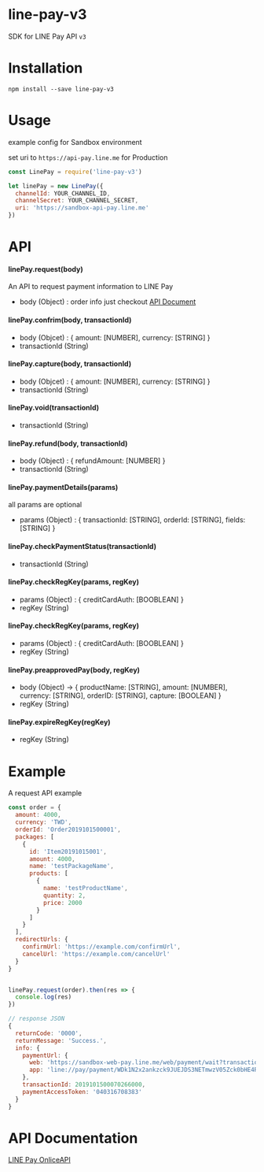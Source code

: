 # line-pay-v3
SDK for LINE Pay API `v3`


# Installation

```
npm install --save line-pay-v3
```

# Usage

example config for Sandbox environment

set uri to `https://api-pay.line.me` for Production

``` javascript
const LinePay = require('line-pay-v3')

let linePay = new LinePay({
  channelId: YOUR_CHANNEL_ID,
  channelSecret: YOUR_CHANNEL_SECRET,
  uri: 'https://sandbox-api-pay.line.me'
})

```

# API

#### linePay.request(body)

An API to request payment information to LINE Pay


- body (Object) : order info just checkout [API Document](https://pay.line.me/tw/developers/apis/onlineApis?locale=en_US)

#### linePay.confrim(body, transactionId)
- body (Objcet) : { amount: [NUMBER], currency: [STRING] }
- transactionId (String) 

#### linePay.capture(body, transactionId)
- body (Objcet) : { amount: [NUMBER], currency: [STRING] }
- transactionId (String) 

#### linePay.void(transactionId)
- transactionId (String)

#### linePay.refund(body, transactionId)
- body (Object) : { refundAmount: [NUMBER] }
- transactionId (String)

#### linePay.paymentDetails(params)
all params are optional

- params (Object) : { transactionId: [STRING], orderId: [STRING], fields: [STRING] } 

#### linePay.checkPaymentStatus(transactionId)
- transactionId (String)

#### linePay.checkRegKey(params, regKey)
- params (Object) : { creditCardAuth: [BOOBLEAN] }
- regKey (String)

#### linePay.checkRegKey(params, regKey)
- params (Object) : { creditCardAuth: [BOOBLEAN] }
- regKey (String)

#### linePay.preapprovedPay(body, regKey)
- body (Object) -> { productName: [STRING], amount: [NUMBER], currency: [STRING], orderID: [STRING], capture: [BOOLEAN] }
- regKey (String)

#### linePay.expireRegKey(regKey)
- regKey (String)

# Example
A request API example

``` javascript
const order = {
  amount: 4000,
  currency: 'TWD',
  orderId: 'Order2019101500001',
  packages: [
    {
      id: 'Item20191015001',
      amount: 4000,
      name: 'testPackageName',
      products: [
        {
          name: 'testProductName',
          quantity: 2,
          price: 2000
        }
      ]
    }
  ],
  redirectUrls: {
    confirmUrl: 'https://example.com/confirmUrl',
    cancelUrl: 'https://example.com/cancelUrl'
  }
}


linePay.request(order).then(res => {
  console.log(res)
})

// response JSON
{
  returnCode: '0000',
  returnMessage: 'Success.',
  info: {
    paymentUrl: {
      web: 'https://sandbox-web-pay.line.me/web/payment/wait?transactionReserveId=WDk1N2x2ankzck9JUEJDS3NETmwzV05Zckw0bHE4R25PSWZ5N0xDR25RaRLdE5YMU1yUlpxqQU8wGF4V2llUQx',
      app: 'line://pay/payment/WDk1N2x2ankzck9JUEJDS3NETmwzV05Zck0bHE4R25PSWZ5N0xDR25RnRLdE5YMU1xyUlpqQU8waGF4Vx2llUQ'
    },
    transactionId: 2019101500070266000,
    paymentAccessToken: '040316708383'
  }
}

```

# API Documentation

[LINE Pay OnliceAPI](https://pay.line.me/tw/developers/apis/onlineApis?locale=en_US)